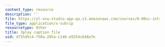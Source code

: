 ```yaml
---
content_type: resource
description: ''
file: https://ol-ocw-studio-app-qa.s3.amazonaws.com/courses/6-00sc-introduction-to-computer-science-and-programming-spring-2011/d755d5c4750a205ac148e9254c648a7e_Q148jV9ljPM.srt
file_type: application/x-subrip
resourcetype: Other
title: 3play caption file
uid: d755d5c4-750a-205a-c148-e9254c648a7e
---
```

